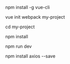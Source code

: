 

<!-- 全局安装vue-cli -->
npm install -g vue-cli
<!-- 设置vue webpack模板 -->
vue init webpack my-project
<!-- 进入项目 -->
cd my-project
<!-- 安装依赖 -->
npm install
<!-- 启动项目 -->
npm run dev

npm install axios --save